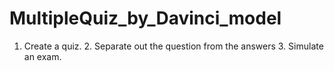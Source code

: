 # MultipleQuiz_by_Davinci_model
1. Create a quiz.  2. Separate out the question from the answers  3. Simulate an exam.

